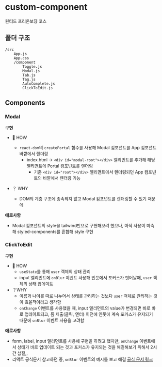 # custom-component

원티드 프리온보딩 코스

## 폴더 구조

```
/src
	App.js
	App.css
	/component
		Toggle.js
		Modal.js
		Tab.js
		Tag.js
		AutoComplete.js
		ClickToEdit.js
```

## Components

### Modal

**구현**

- 🤔 HOW

  - `react-dom`의 `createPortal` 함수를 사용해 Modal 컴포넌트를 App 컴포넌트 바깥에서 렌더링
    - index.html → `<div id="modal-root"></div>` 엘리먼트를 추가해 해당 엘리먼트에 Portal 컴포넌트를 렌더링
      - 기존 `<div id="root"></div>` 엘리먼트에서 렌더링되던 App 컴포넌트의 바깥에서 렌더링 가능

- ？ WHY
  - DOM의 계층 구조에 종속되지 않고 Modal 컴포넌트를 렌더링할 수 있기 때문에

**에로사항**

- Modal 컴포넌트의 style을 tailwind만으로 구현해보려 했으나, 아직 사용이 미숙해 styled-components를 혼합해 style 구현

### ClickToEdit

**구현**

- 🤔 HOW
  - `useState`를 통해 `user` 객체의 상태 관리
  - input 엘리먼트에 `onBlur` 이벤트 사용해 인풋에서 포커스가 벗어날때, `user` 객체의 상태 업데이트
- ？WHY
  - 이름과 나이를 따로 나누어서 상태를 관리하는 것보다 `user` 객체로 관리하는 것이 효율적이라고 생각함
  - `onChange` 이벤트를 사용했을 때, input 엘리먼트의 value가 변경되면 바로 바로 업데이트되고, 폼 제출(클릭, 엔터) 이전에 인풋에 계속 포커스가 유지되기 때문에 `onBlur` 이벤트 사용을 고려함

**에로사항**

- form, label, input 엘리먼트를 사용해 구현을 하려고 했지만, `onChange` 이벤트에서 상태가 바로 업데이트 되는 것과 포커스가 유지되는 것을 해결해보기 위해서 2시간 삽질,,
- 리액트 공식문서 참고하던 중, `onBlur` 이벤트의 예시를 보고 해결 [공식 문서 링크](https://ko.reactjs.org/docs/events.html)
